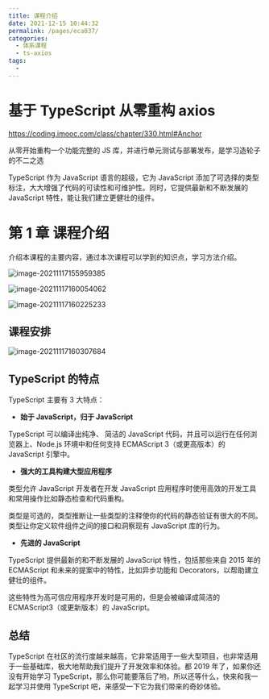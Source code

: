 ```yaml
---
title: 课程介绍
date: 2021-12-15 10:44:32
permalink: /pages/eca037/
categories:
  - 体系课程
  - ts-axios
tags:
  -
---
```


# 基于 TypeScript 从零重构 axios

https://coding.imooc.com/class/chapter/330.html#Anchor

从零开始重构一个功能完整的 JS 库，并进行单元测试与部署发布，是学习造轮子的不二之选

TypeScript 作为 JavaScript 语言的超级，它为 JavaScript 添加了可选择的类型标注，大大增强了代码的可读性和可维护性。同时，它提供最新和不断发展的 JavaScript 特性，能让我们建立更健壮的组件。

# 第 1 章 课程介绍

介绍本课程的主要内容，通过本次课程可以学到的知识点，学习方法介绍。

![image-20211117155959385](https://gitee.com/sheep101/typora-img-save/raw/master/img/image-20211117155959385.png)

![image-20211117160054062](https://gitee.com/sheep101/typora-img-save/raw/master/img/image-20211117160054062.png)

![image-20211117160225233](https://gitee.com/sheep101/typora-img-save/raw/master/img/image-20211117160225233.png)

## 课程安排

![image-20211117160307684](https://gitee.com/sheep101/typora-img-save/raw/master/img/image-20211117160307684.png)

## TypeScript 的特点

TypeScript 主要有 3 大特点：

- **始于 JavaScript，归于 JavaScript**

TypeScript 可以编译出纯净、 简洁的 JavaScript 代码，并且可以运行在任何浏览器上、Node.js 环境中和任何支持 ECMAScript 3（或更高版本）的 JavaScript 引擎中。

- **强大的工具构建大型应用程序**

类型允许 JavaScript 开发者在开发 JavaScript 应用程序时使用高效的开发工具和常用操作比如静态检查和代码重构。

类型是可选的，类型推断让一些类型的注释使你的代码的静态验证有很大的不同。类型让你定义软件组件之间的接口和洞察现有 JavaScript 库的行为。

- **先进的 JavaScript**

TypeScript 提供最新的和不断发展的 JavaScript 特性，包括那些来自 2015 年的 ECMAScript 和未来的提案中的特性，比如异步功能和 Decorators，以帮助建立健壮的组件。

这些特性为高可信应用程序开发时是可用的，但是会被编译成简洁的 ECMAScript3（或更新版本）的 JavaScript。

## 总结

TypeScript 在社区的流行度越来越高，它非常适用于一些大型项目，也非常适用于一些基础库，极大地帮助我们提升了开发效率和体验。都 2019 年了，如果你还没有开始学习 TypeScript，那么你可能要落后了哟，所以还等什么，快来和我一起学习并使用 TypeScript 吧，来感受一下它为我们带来的奇妙体验。
